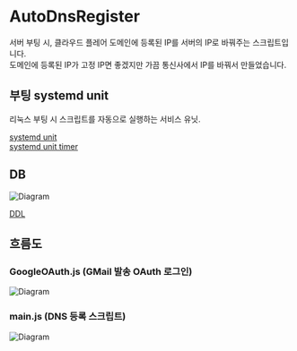 # AutoDnsRegister

서버 부팅 시, 클라우드 플레어 도메인에 등록된 IP를 서버의 IP로 바꿔주는 스크립트입니다.<br>
도메인에 등록된 IP가 고정 IP면 좋겠지만 가끔 통신사에서 IP를 바꿔서 만들었습니다.

## 부팅 systemd unit
리눅스 부팅 시 스크립트를 자동으로 실행하는 서비스 유닛.

[systemd unit](docs/auto-dns-register.service)  
[systemd unit timer](docs/auto-dns-register.timer)

## DB
![Diagram](https://www.plantuml.com/plantuml/proxy?src=https://raw.githubusercontent.com/HanWool-Jeong/AutoDnsRegister/main/docs/database.pu&index=0)

[DDL](docs/database.sql)


## 흐름도
### GoogleOAuth.js (GMail 발송 OAuth 로그인)
![Diagram](https://www.plantuml.com/plantuml/proxy?src=https://raw.githubusercontent.com/HanWool-Jeong/AutoDnsRegister/main/docs/AutoDnsRegisterApplication.pu&index=0)

### main.js (DNS 등록 스크립트)
![Diagram](https://www.plantuml.com/plantuml/proxy?src=https://raw.githubusercontent.com/HanWool-Jeong/AutoDnsRegister/main/docs/AutoDnsRegisterScript.pu&index=5)
